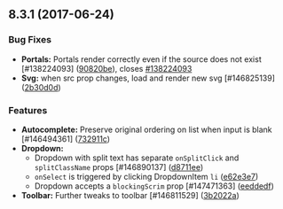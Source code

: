 <a name="8.3.1"></a>
## 8.3.1 (2017-06-24)


### Bug Fixes

* **Portals:** Portals render correctly even if the source does not exist [#138224093] ([90820be](https://github.com/pivotal-cf/pivotal-ui/commit/90820be)), closes [#138224093](https://github.com/pivotal-cf/pivotal-ui/issues/138224093)
* **Svg:** when src prop changes, load and render new svg [#146825139] ([2b30d0d](https://github.com/pivotal-cf/pivotal-ui/commit/2b30d0d))

### Features

* **Autocomplete:** Preserve original ordering on list when input is blank [#146494361] ([732911c](https://github.com/pivotal-cf/pivotal-ui/commit/732911c9f9d68a340066d9ca46386bdd78bc570b))
* **Dropdown:**
    * Dropdown with split text has separate `onSplitClick` and `splitClassName` props [#146890137] ([d8711ee](https://github.com/pivotal-cf/pivotal-ui/commit/d8711ee0aa19e912445302ff4741b53862130b6f))
    * `onSelect` is triggered by clicking DropdownItem `li` ([e62e3e7](https://github.com/pivotal-cf/pivotal-ui/commit/e62e3e7))
    * Dropdown accepts a `blockingScrim` prop [#147471363] ([eeddedf](https://github.com/pivotal-cf/pivotal-ui/commit/eeddedf351f75d622b904fc607d1dc64549f291c))
* **Toolbar:**  Further tweaks to toolbar [#146811529] ([3b2022a](https://github.com/pivotal-cf/pivotal-ui/commit/3b2022a))